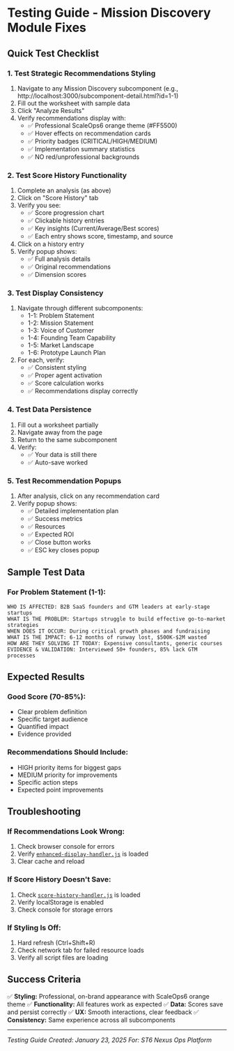 # Testing Guide - Mission Discovery Module Fixes

## Quick Test Checklist

### 1. Test Strategic Recommendations Styling
1. Navigate to any Mission Discovery subcomponent (e.g., http://localhost:3000/subcomponent-detail.html?id=1-1)
2. Fill out the worksheet with sample data
3. Click "Analyze Results"
4. Verify recommendations display with:
   - ✅ Professional ScaleOps6 orange theme (#FF5500)
   - ✅ Hover effects on recommendation cards
   - ✅ Priority badges (CRITICAL/HIGH/MEDIUM)
   - ✅ Implementation summary statistics
   - ✅ NO red/unprofessional backgrounds

### 2. Test Score History Functionality
1. Complete an analysis (as above)
2. Click on "Score History" tab
3. Verify you see:
   - ✅ Score progression chart
   - ✅ Clickable history entries
   - ✅ Key insights (Current/Average/Best scores)
   - ✅ Each entry shows score, timestamp, and source
4. Click on a history entry
5. Verify popup shows:
   - ✅ Full analysis details
   - ✅ Original recommendations
   - ✅ Dimension scores

### 3. Test Display Consistency
1. Navigate through different subcomponents:
   - 1-1: Problem Statement
   - 1-2: Mission Statement
   - 1-3: Voice of Customer
   - 1-4: Founding Team Capability
   - 1-5: Market Landscape
   - 1-6: Prototype Launch Plan
2. For each, verify:
   - ✅ Consistent styling
   - ✅ Proper agent activation
   - ✅ Score calculation works
   - ✅ Recommendations display correctly

### 4. Test Data Persistence
1. Fill out a worksheet partially
2. Navigate away from the page
3. Return to the same subcomponent
4. Verify:
   - ✅ Your data is still there
   - ✅ Auto-save worked

### 5. Test Recommendation Popups
1. After analysis, click on any recommendation card
2. Verify popup shows:
   - ✅ Detailed implementation plan
   - ✅ Success metrics
   - ✅ Resources
   - ✅ Expected ROI
   - ✅ Close button works
   - ✅ ESC key closes popup

## Sample Test Data

### For Problem Statement (1-1):
```
WHO IS AFFECTED: B2B SaaS founders and GTM leaders at early-stage startups
WHAT IS THE PROBLEM: Startups struggle to build effective go-to-market strategies
WHEN DOES IT OCCUR: During critical growth phases and fundraising
WHAT IS THE IMPACT: 6-12 months of runway lost, $500K-$2M wasted
HOW ARE THEY SOLVING IT TODAY: Expensive consultants, generic courses
EVIDENCE & VALIDATION: Interviewed 50+ founders, 85% lack GTM processes
```

## Expected Results

### Good Score (70-85%):
- Clear problem definition
- Specific target audience
- Quantified impact
- Evidence provided

### Recommendations Should Include:
- HIGH priority items for biggest gaps
- MEDIUM priority for improvements
- Specific action steps
- Expected point improvements

## Troubleshooting

### If Recommendations Look Wrong:
1. Check browser console for errors
2. Verify [`enhanced-display-handler.js`](scaleops6-platform/enhanced-display-handler.js:1) is loaded
3. Clear cache and reload

### If Score History Doesn't Save:
1. Check [`score-history-handler.js`](scaleops6-platform/score-history-handler.js:1) is loaded
2. Verify localStorage is enabled
3. Check console for storage errors

### If Styling Is Off:
1. Hard refresh (Ctrl+Shift+R)
2. Check network tab for failed resource loads
3. Verify all script files are loading

## Success Criteria

✅ **Styling:** Professional, on-brand appearance with ScaleOps6 orange theme
✅ **Functionality:** All features work as expected
✅ **Data:** Scores save and persist correctly
✅ **UX:** Smooth interactions, clear feedback
✅ **Consistency:** Same experience across all subcomponents

---

*Testing Guide Created: January 23, 2025*
*For: ST6 Nexus Ops Platform*